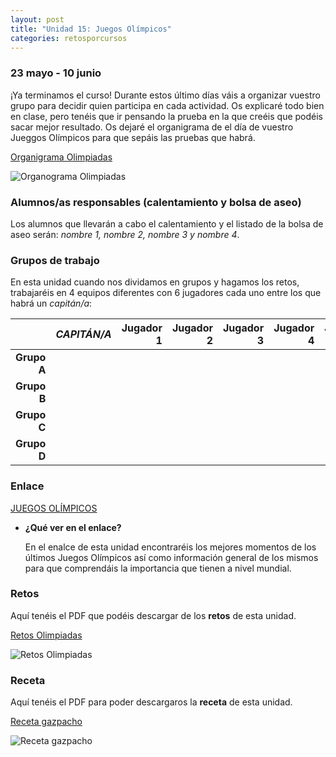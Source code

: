 ```yaml
---
layout: post
title: "Unidad 15: Juegos Olímpicos"
categories: retosporcursos
---
```


### **23 mayo - 10 junio** 

¡Ya terminamos el curso! Durante estos último días váis a organizar vuestro grupo para decidir quien participa en cada actividad. Os explicaré todo bien en clase, pero tenéis que ir pensando la prueba en la que creéis que podéis sacar mejor resultado. Os dejaré el organigrama de el día de vuestro Jueggos Olímpicos para que sepáis las pruebas que habrá.

[Organigrama Olimpiadas](https://danieledufis.github.io/pdfs/ORGANIGRAMA%20Y%20PUNTUACI%C3%93N.pdf)

![Organograma Olimpiadas](https://danieledufis.github.io/images_text/ORGANIGRAMA%20Y%20PUNTUACI%C3%93N_page-0001.jpg)

### **Alumnos/as responsables (calentamiento y bolsa de aseo)**

Los alumnos que llevarán a cabo el calentamiento y el listado de la bolsa de aseo serán: *nombre 1, nombre 2, nombre 3 y nombre 4*.

### **Grupos de trabajo**

En esta unidad cuando nos dividamos en grupos y hagamos los retos, trabajaréis en 4 equipos diferentes con 6 jugadores cada uno entre los que habrá un *capitán/a*:

|      |*CAPITÁN/A*|Jugador 1|Jugador 2|Jugador 3|Jugador 4|Jugador 5|
|-----:|-----:|-----:|-----:|-----:|----:|----:|
|**Grupo A**|      |      |      |      |     |
|**Grupo B**|      |      |      |      |     |
|**Grupo C**|      |      |      |      |     |
|**Grupo D**|      |      |      |      |     |

### **Enlace**

[JUEGOS OLÍMPICOS](https://danieledufis.github.io/juegosolimpicos/juegosolimpicos)

* **¿Qué ver en el enlace?**

  En el enalce de esta unidad encontraréis los mejores momentos de los últimos Juegos Olímpicos así como información general de los mismos para que comprendáis la       importancia que tienen a nivel mundial.

### **Retos**

Aquí tenéis el PDF que podéis descargar de los **retos** de esta unidad.

[Retos Olimpiadas](https://danieledufis.github.io/pdfs/Olimpiadas-retos-4.pdf)

![Retos Olimpiadas](https://danieledufis.github.io/images_text/Olimpiadas-retos-4_page-0001.jpg)

### **Receta**

Aquí tenéis el PDF para poder descargaros la **receta** de esta unidad.

[Receta gazpacho](https://danieledufis.github.io/pdfs/Receta-Gazpacho.pdf)

![Receta gazpacho](https://danieledufis.github.io/images_text/Receta-Gazpacho_page-0001.jpg)

[Organigrama Olimpiadas]:../../pdfs/ORGANIGRAMA%20Y%20PUNTUACI%C3%93N.pdf
[Olimpiadas]:../../pdfs/Olimpiadas-retos-4.pdf
[Gazpacho]:../../pdfs/Receta-Gazpacho.pdf
